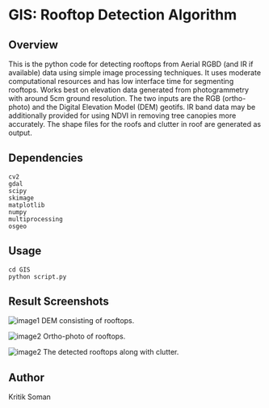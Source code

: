 # GIS: Rooftop Detection Algorithm

## Overview
This is the python code for detecting rooftops from Aerial RGBD (and IR if available) data using simple image processing techniques. It uses moderate computational resources and has low interface time for segmenting rooftops. Works best on elevation data generated from photogrammetry with around 5cm ground resolution. The two inputs are the RGB (ortho-photo) and the Digital Elevation Model (DEM) geotifs. IR band data may be additionally provided for using NDVI in removing tree canopies more accurately. The shape files for the roofs and clutter in roof are generated as output.

## Dependencies
```
cv2
gdal
scipy
skimage
matplotlib
numpy
multiprocessing
osgeo
```
## Usage
```
cd GIS
python script.py
```

## Result Screenshots
![image1](https://github.com/kritiksoman/GIS/blob/master/result_screenshot/DEM.png) 
DEM consisting of rooftops.

![image2](https://github.com/kritiksoman/GIS/blob/master/result_screenshot/Ortho.png) 
Ortho-photo of rooftops.

![image2](https://github.com/kritiksoman/GIS/blob/master/result_screenshot/Roof_n_clutter.png)
The detected rooftops along with clutter.

## Author
Kritik Soman
